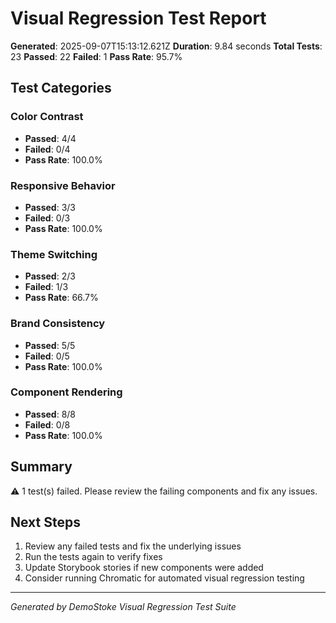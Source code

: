 
# Visual Regression Test Report

**Generated**: 2025-09-07T15:13:12.621Z
**Duration**: 9.84 seconds
**Total Tests**: 23
**Passed**: 22
**Failed**: 1
**Pass Rate**: 95.7%

## Test Categories


### Color Contrast
- **Passed**: 4/4
- **Failed**: 0/4
- **Pass Rate**: 100.0%

### Responsive Behavior
- **Passed**: 3/3
- **Failed**: 0/3
- **Pass Rate**: 100.0%

### Theme Switching
- **Passed**: 2/3
- **Failed**: 1/3
- **Pass Rate**: 66.7%

### Brand Consistency
- **Passed**: 5/5
- **Failed**: 0/5
- **Pass Rate**: 100.0%

### Component Rendering
- **Passed**: 8/8
- **Failed**: 0/8
- **Pass Rate**: 100.0%


## Summary

⚠️ 1 test(s) failed. Please review the failing components and fix any issues.

## Next Steps

1. Review any failed tests and fix the underlying issues
2. Run the tests again to verify fixes
3. Update Storybook stories if new components were added
4. Consider running Chromatic for automated visual regression testing

---
*Generated by DemoStoke Visual Regression Test Suite*
